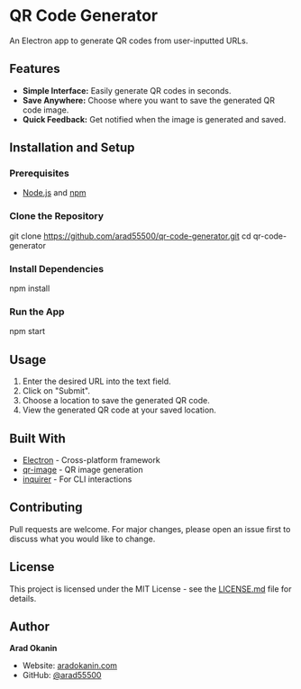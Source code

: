 # QR Code Generator

An Electron app to generate QR codes from user-inputted URLs.

## Features

- **Simple Interface:** Easily generate QR codes in seconds.
- **Save Anywhere:** Choose where you want to save the generated QR code image.
- **Quick Feedback:** Get notified when the image is generated and saved.

## Installation and Setup

### Prerequisites

- [Node.js](https://nodejs.org/en/) and [npm](https://www.npmjs.com/)

### Clone the Repository

git clone https://github.com/arad55500/qr-code-generator.git
cd qr-code-generator

### Install Dependencies

npm install

### Run the App

npm start

## Usage

1. Enter the desired URL into the text field.
2. Click on "Submit".
3. Choose a location to save the generated QR code.
4. View the generated QR code at your saved location.

## Built With

- [Electron](https://www.electronjs.org/) - Cross-platform framework
- [qr-image](https://www.npmjs.com/package/qr-image) - QR image generation
- [inquirer](https://www.npmjs.com/package/inquirer) - For CLI interactions

## Contributing

Pull requests are welcome. For major changes, please open an issue first to discuss what you would like to change.

## License

This project is licensed under the MIT License - see the [LICENSE.md](LICENSE.md) file for details.

## Author

**Arad Okanin**

- Website: [aradokanin.com](https://aradokanin.com)
- GitHub: [@arad55500](https://github.com/arad55500)
